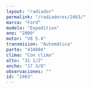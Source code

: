 ```yaml
---
layout: "radiador"
permalink: "/radiadores/2463/"
marca: "Ford"
modelo: "Expedition"
ano: "2009"
motor: "V8 5.4"
transmision: "Automática"
parte: "434084"
clima: "Con clima"
alto: "31 1/2"
ancho: "17 3/8"
observaciones: ""
id: "2463"
---
```


